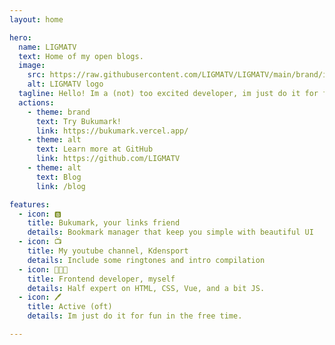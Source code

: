 ```yaml
---
layout: home

hero:
  name: LIGMATV
  text: Home of my open blogs.
  image:
    src: https://raw.githubusercontent.com/LIGMATV/LIGMATV/main/brand/icon.svg
    alt: LIGMATV logo
  tagline: Hello! Im a (not) too excited developer, im just do it for fun in the free time.
  actions:
    - theme: brand
      text: Try Bukumark!
      link: https://bukumark.vercel.app/
    - theme: alt
      text: Learn more at GitHub
      link: https://github.com/LIGMATV
    - theme: alt
      text: Blog
      link: /blog

features:
  - icon: 🅱️
    title: Bukumark, your links friend
    details: Bookmark manager that keep you simple with beautiful UI
  - icon: 📺
    title: My youtube channel, Kdensport
    details: Include some ringtones and intro compilation
  - icon: 👨🏻‍💻
    title: Frontend developer, myself
    details: Half expert on HTML, CSS, Vue, and a bit JS.
  - icon: 🖊️
    title: Active (oft)
    details: Im just do it for fun in the free time.

---
```


